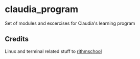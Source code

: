 # claudia_program

Set of modules and excercises for Claudia's learning program

## Credits

Linux and terminal related stuff to [rithmschool](
https://www.rithmschool.com/courses/terminal/terminal-basics-exercises)

